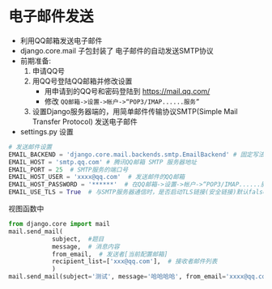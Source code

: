 # 电子邮件发送

- 利用QQ邮箱发送电子邮件
- django.core.mail 子包封装了 电子邮件的自动发送SMTP协议
- 前期准备:
  1. 申请QQ号
  2. 用QQ号登陆QQ邮箱并修改设置
     - 用申请到的QQ号和密码登陆到 <https://mail.qq.com/>
     - 修改 `QQ邮箱->设置->帐户->“POP3/IMAP......服务”`
  3. 设置Django服务器端的，用简单邮件传输协议SMTP(Simple Mail Transfer Protocol) 发送电子邮件
- settings.py 设置

```python
# 发送邮件设置
EMAIL_BACKEND = 'django.core.mail.backends.smtp.EmailBackend' # 固定写法
EMAIL_HOST = 'smtp.qq.com' # 腾讯QQ邮箱 SMTP 服务器地址
EMAIL_PORT = 25  # SMTP服务的端口号
EMAIL_HOST_USER = 'xxxx@qq.com'  # 发送邮件的QQ邮箱
EMAIL_HOST_PASSWORD = '******'  # 在QQ邮箱->设置->帐户->“POP3/IMAP......服务” 里得到的在第三方登录QQ邮箱授权码
EMAIL_USE_TLS = True  # 与SMTP服务器通信时，是否启动TLS链接(安全链接)默认false
```

视图函数中

```python
from django.core import mail
mail.send_mail(
            subject,  #题目
            message,  # 消息内容
            from_email,  # 发送者[当前配置邮箱]
            recipient_list=['xxx@qq.com'],  # 接收者邮件列表
            )
mail.send_mail(subject='测试', message='哈哈哈哈', from_email='xxxx@qq.com', recipient_list=['收件人邮箱地址', '收件人邮箱地址2'])

```


